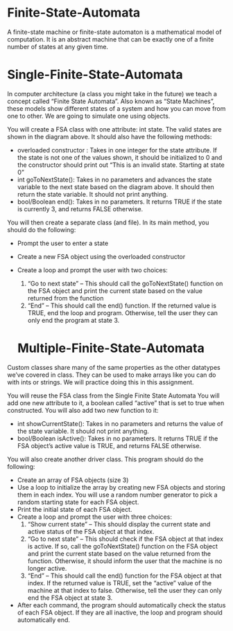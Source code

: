 # Finite-State-Automata
A finite-state machine or finite-state automaton is a mathematical model of computation. It is an abstract machine that can be exactly one of a finite number of states at any given time.

# Single-Finite-State-Automata
In computer architecture (a class you might take in the future) we teach a concept called “Finite State Automata”. Also known as “State Machines”, these models show different states of a system and how you can move from one to other. We are going to simulate one using objects.

You will create a FSA class with one attribute: int state. The valid states are shown in the diagram above. It should also have the following methods:
- overloaded constructor : Takes in one integer for the state attribute. If the state is not one of the values shown, it should be initialized to 0 and the constructor should print out “This is an invalid state. Starting at state 0”
- int goToNextState(): Takes in no parameters and advances the state variable to the next state based on the diagram above. It should then return the state variable. It should not print anything.
- bool/Boolean end(): Takes in no parameters. It returns TRUE if the state is currently 3, and returns FALSE otherwise.

You will then create a separate class (and file). In its main method, you should do the following:
- Prompt the user to enter a state
- Create a new FSA object using the overloaded constructor
- Create a loop and prompt the user with two choices:
  1. “Go to next state” – This should call the goToNextState() function on the FSA object and print the current state based on the value returned from the function
  2. “End” – This should call the end() function. If the returned value is TRUE, end the loop and program. Otherwise, tell the user they can only end the program at state 3.
  
  # Multiple-Finite-State-Automata
Custom classes share many of the same properties as the other datatypes we’ve covered in class. They can be used to make arrays like you can do with ints or strings. We will practice doing this in this assignment.

You will reuse the FSA class from the Single Finite State Automata You will add one new attribute to it, a boolean called “active” that is set to true when constructed. You will also add two new function to it:
- int showCurrentState(): Takes in no parameters and returns the value of the state variable. It should not print anything.
- bool/Boolean isActive(): Takes in no parameters. It returns TRUE if the FSA object’s active value is TRUE, and returns FALSE otherwise.

You will also create another driver class. This program should do the following:
- Create an array of FSA objects (size 3)
- Use a loop to initialize the array by creating new FSA objects and storing them in each index. You will use a random number generator to pick a random starting state for each FSA object.
- Print the initial state of each FSA object.
- Create a loop and prompt the user with three choices:
  1. “Show current state” – This should display the current state and active status of the FSA object at that index.
  2. “Go to next state” – This should check if the FSA object at that index is active. If so, call the goToNextState() function on the FSA object and print the current state based on the value returned from the function. Otherwise, it should inform the user that the machine is no longer active.
  3. “End” – This should call the end() function for the FSA object at that index. If the returned value is TRUE, set the “active” value of the machine at that index to false. Otherwise, tell the user they can only end the FSA object at state 3.
- After each command, the program should automatically check the status of each FSA object. If they are all inactive, the loop and program should automatically end.
